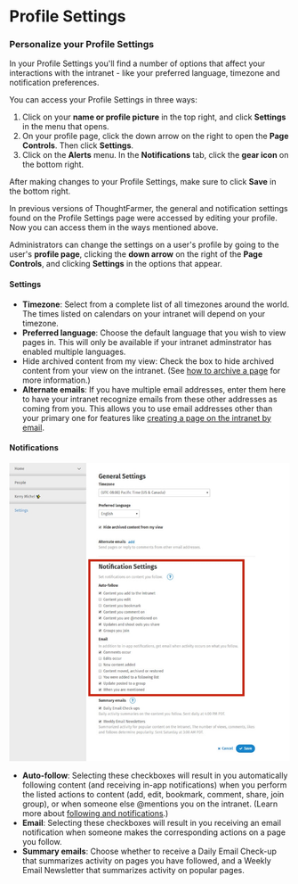 # Profile Settings

### Personalize your Profile Settings

In your Profile Settings you'll find a number of options that affect your interactions with the intranet - like your preferred language, timezone and notification preferences.  
  
You can access your Profile Settings in three ways:

1. Click on your **name or profile picture** in the top right, and click **Settings** in the menu that opens.
2. On your profile page, click the down arrow on the right to open the **Page Controls**. Then click **Settings**.
3. Click on the **Alerts** menu. In the **Notifications** tab, click the **gear icon** on the bottom right.

After making changes to your Profile Settings, make sure to click **Save** in the bottom right.  
  
In previous versions of ThoughtFarmer, the general and notification settings found on the Profile Settings page were accessed by editing your profile. Now you can access them in the ways mentioned above.  
  
Administrators can change the settings on a user's profile by going to the user's **profile page**, clicking the **down arrow** on the right of the **Page Controls**, and clicking **Settings** in the options that appear.

#### Settings

* **Timezone**: Select from a complete list of all timezones around the world. The times listed on calendars on your intranet will depend on your timezone.
* **Preferred language**: Choose the default language that you wish to view pages in. This will only be available if your intranet adminstrator has enabled multiple languages.
* Hide archived content from my view: Check the box to hide archived content from your view on the intranet. \(See [how to archive a page](../edit-page-contents/archive-and-delete-pages.md) for more information.\)
* **Alternate emails**: If you have multiple email addresses, enter them here to have your intranet recognize emails from these other addresses as coming from you. This allows you to use email addresses other than your primary one for features like [creating a page on the intranet by email](../add-pages-and-sections/add-a-page-via-email.md).

#### Notifications

![](../../.gitbook/assets/1.jpg)



* **Auto-follow**: Selecting these checkboxes will result in you automatically following content \(and receiving in-app notifications\) when you perform the listed actions to content \(add, edit, bookmark, comment, share, join group\), or when someone else @mentions you on the intranet. \(Learn more about [following and notifications](../basic-features/following-and-alerts/).\)
* **Email**: Selecting these checkboxes will result in you receiving an email notification when someone makes the corresponding actions on a page you follow.
* **Summary emails**: Choose whether to receive a Daily Email Check-up that summarizes activity on pages you have followed, and a Weekly Email Newsletter that summarizes activity on popular pages.


